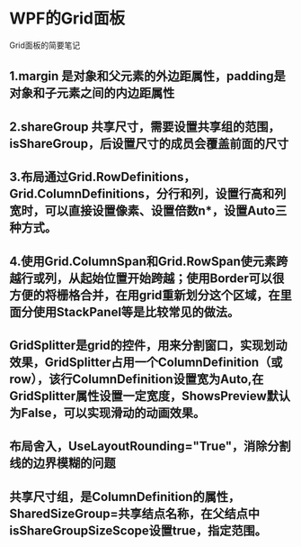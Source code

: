 # WPF的Grid面板
Grid面板的简要笔记
## 1.margin 是对象和父元素的外边距属性，padding是对象和子元素之间的内边距属性
## 2.shareGroup 共享尺寸，需要设置共享组的范围，isShareGroup，后设置尺寸的成员会覆盖前面的尺寸
## 3.布局通过Grid.RowDefinitions，Grid.ColumnDefinitions，分行和列，设置行高和列宽时，可以直接设置像素、设置倍数n*，设置Auto三种方式。
## 4.使用Grid.ColumnSpan和Grid.RowSpan使元素跨越行或列，从起始位置开始跨越；使用Border可以很方便的将栅格合并，在用grid重新划分这个区域，在里面分使用StackPanel等是比较常见的做法。
## GridSplitter是grid的控件，用来分割窗口，实现划动效果，GridSplitter占用一个ColumnDefinition（或row），该行ColumnDefinition设置宽为Auto,在GridSplitter属性设置一定宽度，ShowsPreview默认为False，可以实现滑动的动画效果。
## 布局舍入，UseLayoutRounding="True"，消除分割线的边界模糊的问题
## 共享尺寸组，是ColumnDefinition的属性，SharedSizeGroup=共享结点名称，在父结点中isShareGroupSizeScope设置true，指定范围。


